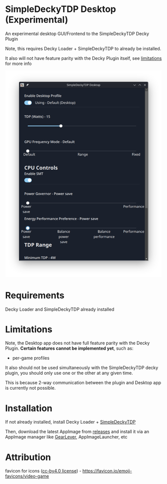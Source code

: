 # SimpleDeckyTDP Desktop (Experimental)

An experimental desktop GUI/Frontend to the SimpleDeckyTDP Decky Plugin

Note, this requires Decky Loader + SimpleDeckyTDP to already be installed.

It also will not have feature parity with the Decky Plugin itself, see [limitations](#limitations) for more info

![app](./images/app.png)

# Requirements

Decky Loader and SimpleDeckyTDP already installed

# Limitations

Note, the Desktop app does not have full feature parity with the Decky Plugin. **Certain features cannot be implemented yet**, such as:

- per-game profiles

It also should not be used simultaneously with the SimpleDeckyTDP decky plugin, you should only use one or the other at any given time.

This is because 2-way communication between the plugin and Desktop app is currently not possible.

# Installation

If not already installed, install Decky Loader + [SimpleDeckyTDP](https://github.com/aarron-lee/SimpleDeckyTDP)

Then, download the latest AppImage from [releases](https://github.com/aarron-lee/SimpleDeckyTDP-Desktop/releases) and install it via an AppImage manager like [GearLever](https://flathub.org/apps/it.mijorus.gearlever), AppImageLauncher, etc

# Attribution

favicon for icons ([cc-by4.0 license](https://creativecommons.org/licenses/by/4.0/)) - https://favicon.io/emoji-favicons/video-game
